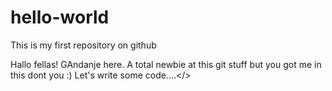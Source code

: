 # hello-world
This is my first repository on github

Hallo fellas!
GAndanje here. A total newbie at this git stuff but you got me in this dont you :)
Let's write some code....</>
